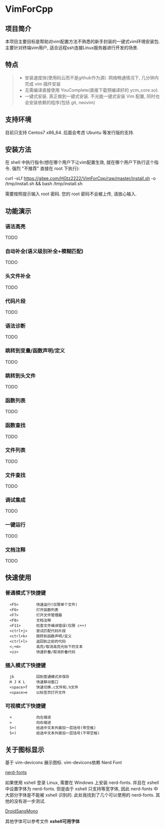 # VimForCpp
## 项目简介
本项目主要目标是帮助对vim配置方法不熟悉的新手封装的一键式vim环境安装包. 主要针对终端vim用户, 适合远程ssh连接Linux服务器进行开发的场景. 

## 特点
>* 安装速度快(使用码云而不是github作为源). 网络畅通情况下, 几分钟内完成 vim 插件安装
>* 无需编译直接使用 YouComplete(直接下载预编译好的 ycm\_core.so). 
>* 一键式安装. 真正做到一键式安装. 不光能一键式安装 Vim 配置, 同时也会安装依赖的程序(包括 git, neovim)

## 支持环境
目前只支持 Centos7 x86_64. 后面会考虑 Ubuntu 等发行版的支持.

## 安装方法

在 shell 中执行指令(想在哪个用户下让vim配置生效, 就在哪个用户下执行这个指令. 强烈 "不推荐" 直接在 root 下执行): 

  curl -sLf https://gitee.com/HGtz2222/VimForCpp/raw/master/install.sh -o /tmp/install.sh && bash /tmp/install.sh

需要按照提示输入 root 密码. 您的 root 密码不会被上传, 请放心输入.

## 功能演示
### 语法高亮
TODO
### 自动补全(语义级别补全+模糊匹配)
TODO
### 头文件补全
TODO
### 代码片段
TODO
### 语法诊断
TODO
### 跳转到变量/函数声明/定义
TODO
### 跳转到头文件
TODO
### 函数列表
TODO
### 函数查找
TODO
### 文件列表
TODO
### 文件查找
TODO
### 调试集成
TODO
### 一键运行
TODO
### 文档注释
TODO

## 快速使用

### 普通模式下快捷键

```
  <F5>        快速运行(仅限单个文件)
  <F6>        打开函数列表
  <F7>        打开文件管理器
  <F8>        文档注释
  <F11>       检查文件编译错误(仅限 c++)
  <ctrl+j>    尝试匹配代码片段
  <ctrl+k>    跳转到函数声明/定义
  <ctrl+l>    返回到之前的代码
  <;+m>       高亮/取消高亮光标下的文本
  <zz>        快速折叠/取消折叠代码
```

### 插入模式下快捷键

```
  jk          回到普通模式并保存
  H J K L     快速移动窗口
  <space>T    快速切换.c文件和.h文件
  <space>e    以标签页打开文件
```

### 可视模式下快捷键

```
  <           向左缩进
  >           向右缩进
  S+(         给选中文本外面加一层括号(带空格)
  S+)         给选中文本外面加一层括号(不带空格)
```

## 关于图标显示
基于 vim-devicons 展示图标. 
vim-devicons依赖 Nerd Font 

<a href="https://github.com/ryanoasis/nerd-fonts">nerd-fonts</a>

如果使用 xshell 登录 Linux, 需要在 Windows 上安装 nerd-fonts. 并且在 xshell 中设置字体为 nerd-fonts. 但是由于 xshell 只支持等宽字体, 因此 nerd-fonts 中大部分字体是不能被 xshell 识别的. 
此处我找到了几个可以使用的 nerd-fonts. 其他的没有进一步测试.

<a href="https://github.com/ryanoasis/nerd-fonts/blob/master/patched-fonts/DroidSansMono/complete/Droid%20Sans%20Mono%20Nerd%20Font%20Complete%20Mono%20Windows%20Compatible.otf">DroidSansMono</a>

其他字体可以参考文件  **xshell可用字体** 

